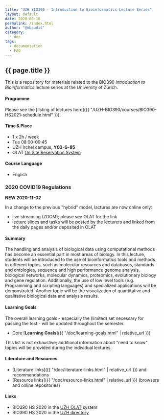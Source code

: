 ```yaml
---
title: "UZH BIO390 - Introduction to Bioinformatics Lecture Series"
layout: default
date: 2020-09-10
permalink: /index.html
author: "@mbaudis"
category:
  - doc
tags:
  - documentation
  - FAQ
---
```


## {{ page.title }}

This is a repository for materials related to the BIO390 _Introduction to Bioinformatics_ lecture series at the University of Zürich.

#### Programme

Please see the [listing of lectures here]({{ "/UZH-BIO390/courses/BIO390-HS2021-schedule.html" }}).

#### Time & Place

* 1 x 2h / week
* Tue 08:00-09:45
* UZH Irchel campus, **Y03-G-85**
* OLAT [On Site Reservation System](https://lms.uzh.ch/auth/RepositoryEntry/16814276758/CourseNode/102334338362995)
<!--
* ZOOM live stream (links posted in [OLAT](https://lms.uzh.ch/auth/RepositoryEntry/16814276758/CourseNode/85421310414617))
-->

#### Course Language

* English

### 2020 COVID19 Regulations

**NEW 2020-11-02**

In a change to the previous "hybrid" model, lactures are now online only:

<!--
Due to the limits imposed on on-site access, an "[On Site Reservation System](https://lms.uzh.ch/auth/RepositoryEntry/16814276758/CourseNode/102334338362995)"
has been established. It will allow a (rotating) set of students to attend the
lectures on Irchel. With the current numbers of registered students we expect to
be able to host ca. 50% per lecture on site.

Additional to this, remote options will be provided:
-->

* live streaming (ZOOM); please see OLAT for the link
* lecture slides and tasks will be posted by the lecturers and linked from the
daily pages and/or deposited in OLAT
<!--
* podcasts will be made available (with delay)

However, while those remote options will provide an alternative we still encourage
in person attendance while observing the [university's safety concept](https://www.uzh.ch/cmsssl/en/about/coronavirus/safetyconcept.html) and regulations.
-->

#### Summary

The handling and analysis of biological data using computational methods has become an essential part in most areas of biology. In this lecture, students will be introduced to the use of bioinformatics tools and methods in different topics, such as molecular resources and databases, standards and ontologies, sequence and high performance genome analysis, biological networks, molecular dynamics, proteomics, evolutionary biology and gene regulation. Additionally, the use of low level tools (e.g. Programming and scripting languages) and specialized applications will be demonstrated. Another topic will be the visualization of quantitative and qualitative biological data and analysis results.

#### Learning Goals

The overall learning goals - especially the (limited) set necessary for passing the test - will be updated throughout the semester.

* Core [__Learning Goals__]({{ "/doc/learning-goals.html" | relative_url }})

This list is not exhaustive; additional information about "need to know" topics
will be provided during the individual lectures.

#### Literature and Resources

* [Literature links]({{ "/doc/literature-links.html" | relative_url }}) and recommendations
* [Resource links]({{ "/doc/resource-links.html" | relative_url }}) (browsers and online repositories)

#### Links

* BIO390 HS 2020 in the [UZH OLAT](https://lms.uzh.ch/auth/RepositoryEntry/16814276758/CourseNode/85421310414617) system
* BIO390 HS 2020 in the [UZH directory](https://studentservices.uzh.ch/uzh/anonym/vvz/index.html?#/details/2020/003/SM/51009472)
